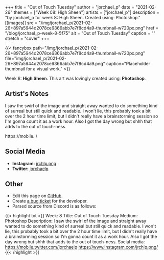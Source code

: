 +++
title =       "Out of Touch Tuesday"
author =      "jorchael_p"
date =        "2021-02-26"
themes =      ["Week 08: High Sheen"]
artists =     ["jorchael_p"]
description = "by jorchael_p for week 8: High Sheen. Created using: Photoshop."
[[images]]
      src = "/img/jorchael_p/2021-02-26+897a5644d2078ce6366abb7e7f8cd4a9-thumbnail-w720px.png"
      href = "/blog/jorchael_p-week-8-5f75"
      alt = "Out of Touch Tuesday"
      caption = ""
      stretch = "cover"
+++


{{< fancybox path="/img/jorchael_p/2021-02-26+897a5644d2078ce6366abb7e7f8cd4a9-thumbnail-w720px.png" file="img/jorchael_p/2021-02-26+897a5644d2078ce6366abb7e7f8cd4a9.png" caption="Placeholder thumbnail for a visual work." >}}


Week 8: **High Sheen**. This art was lovingly created using: **Photoshop**.

## Artist's Notes

I saw the swirl of the image and straight away wanted to do something kind of surreal but still quick and readable. I won't lie, this probably took a bit over the 2 hour time limit, but I didn't really have a brainstorming session so I'm gonna count it as a work hour. Also I got the day wrong but shhh that adds to the out of touch-ness.

https://mobile.
/

## Social Media

- **Instagram**: <a href='https://instagram.com/jrchlp.png' target='_blank'>jrchlp.png</a>
- **Twitter**: <a href='https://twitter.com/jorchaelp' target='_blank'>jorchaelp</a>

## Other

- Edit this page on [GitHub](https://github.com/teaminkling/web-refresh/edit/main/content/blog/jorchael_p-week-8-5f75.md).
- Create [a bug ticket](https://github.com/teaminkling/web-refresh/issues/new?assignees=&labels=bug&template=problem-report.md&title=) for the developer.
- Parsed source from Discord is as follows:

{{< highlight txt >}}
Week: 8
Title: Out of Touch Tuesday
Medium: Photoshop
Description: I saw the swirl of the image and straight away wanted to do something kind of surreal but still quick and readable. I won't lie, this probably took a bit over the 2 hour time limit, but I didn't really have a brainstorming session so I'm gonna count it as a work hour. Also I got the day wrong but shhh that adds to the out of touch-ness.
Social media: 
https://mobile.twitter.com/jorchaelp
https://www.instagram.com/jrchlp.png/
{{< /highlight >}}